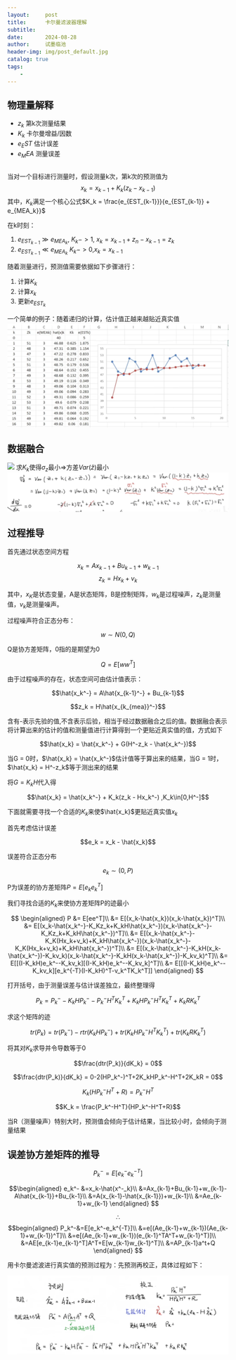 ```yaml
---
layout:     post
title:      卡尔曼滤波器理解
subtitle:   
date:       2024-08-28
author:     试墨临池
header-img: img/post_default.jpg
catalog: true
tags:
    - 
---
```


## 物理量解释

+ $z_k$ 第k次测量结果
+ $K_k$ 卡尔曼增益/因数
+ $e_EST$ 估计误差
+ $e_MEA$ 测量误差

## 
当对一个目标进行测量时，假设测量k次，第k次的预测值为
$$x_k = x_{k-1} + K_k(z_k - x_{k-1})$$
其中，$K_k$满足一个核心公式$K_k = \frac{e_{EST_{k-1}}}{e_{EST_{k-1}} + e_{MEA_k}}$

在k时刻：
1. ${e_{EST_{k-1}}} \gg {e_{MEA_k}}$, $K_k -> 1$,   $x_k=x_{k-1}+z_n-x_{k-1}=z_k$
2.  ${e_{EST_{k-1}}} \ll {e_{MEA_k}}$ 
 $K_k -> 0$,$x_k = x_{k-1}$

随着测量进行，预测值需要依据如下步骤进行：
1. 计算$K_k$
2. 计算$x_k$
3. 更新$e_{EST_k}$

一个简单的例子：随着递归的计算，估计值正越来越贴近真实值
![](https://raw.githubusercontent.com/shimolinchi/shimolinchi.github.io/master/img/2024-08-28-卡尔曼滤波器的理解/1.png)

## 数据融合
![](https://img-blog.csdnimg.cn/20200423215610474.jpg?x-oss-process=image/watermark,type_ZmFuZ3poZW5naGVpdGk,shadow_10,text_aHR0cHM6Ly9ibG9nLmNzZG4ubmV0L09fTU1NTV9P,size_16,color_FFFFFF,t_70#pic_center)
求$K_k$使得$\sigma_z$最小=>方差$Var(\hat z)$最小
![](https://raw.githubusercontent.com/shimolinchi/shimolinchi.github.io/master/img/2024-08-28-卡尔曼滤波器的理解/2.png)

## 过程推导

首先通过状态空间方程

$$x_k = Ax_{k-1} + Bu_{k-1} + w_{k-1}$$
$$z_k = Hx_k + v_k$$ 

其中，$x_K$是状态变量，A是状态矩阵，B是控制矩阵，$w_k$是过程噪声，$z_k$是测量值，$v_k$是测量噪声。<br>

过程噪声符合正态分布：

$$w \sim N(0,Q)$$

Q是协方差矩阵，0指的是期望为0

$$Q = E[ww^T]$$

由于过程噪声的存在，状态空间可由估计值表示：

$$\hat{x_k^-} = A\hat{x_{k-1}^-} + Bu_{k-1}$$

$$z_k = H\hat{x_{k_{mea}}^-}$$

含有-表示先验的值,不含表示后验，相当于经过数据融合之后的值。数据融合表示将计算出来的估计的值和测量值进行计算得到一个更贴近真实值的值，方式如下

$$\hat{x_k} = \hat{x_k^-} + G(H^-z_k - \hat{x_k^-})$$

当G = 0时，$\hat{x_k} = \hat{x_k^-}$估计值等于算出来的结果，当G = 1时，$\hat{x_k} = H^-z_k$等于测出来的结果

将$G = K_kH$代入得

$$\hat{x_k} = \hat{x_k^-} + K_k(z_k - Hx_k^-)         ,K_k\in[0,H^-]$$

下面就需要寻找一个合适的$K_k$来使$\hat{x_k}$更贴近真实值$x_k$

首先考虑估计误差

$$e_k = x_k - \hat{x_k}$$

误差符合正态分布

$$e_k \sim (0,P)$$

P为误差的协方差矩阵$P = E[e_ke_k^T]$<br>

我们寻找合适的$K_k$来使协方差矩阵P的迹最小

$$
\begin{aligned}
P 
&= E[ee^T]\\
&= E[(x_k-\hat{x_k})(x_k-\hat{x_k})^T]\\
&= E[(x_k-\hat{x_k^-}-K_Kz_k+K_kH\hat{x_k^-})(x_k-\hat{x_k^-}-K_Kz_k+K_kH\hat{x_k^-})^T]\\
&= E[(x_k-\hat{x_k^-}-K_K(Hx_k+v_k)+K_kH\hat{x_k^-})(x_k-\hat{x_k^-}-K_K(Hx_k+v_k)+K_kH\hat{x_k^-})^T]\\
&= E[(x_k-\hat{x_k^-}-K_kH(x_k-\hat{x_k^-})-K_kv_k)(x_k-\hat{x_k^-}-K_kH(x_k-\hat{x_k^-})-K_kv_k)^T]\\
&= E[[(I-K_kH)e_k^--K_kv_k][(I-K_kH)e_k^--K_kv_k]^T]\\
&= E[[(I-K_kH)e_k^--K_kv_k][e_k^{-T}(I-K_kH)^T-v_k^TK_k^T]] 
\end{aligned}
$$

打开括号，由于测量误差与估计误差独立，最终整理得

$$P_k = P_k^--K_kHP_k^--P_k^-H^TK_k^T+K_kHP_k^-H^TK_k^T+K_kRK_k^T$$

求这个矩阵的迹

$$tr(P_k) = tr(P_k^-)-rtr(K_kHP_k^-)+tr(K_kHP_k^-H^TK_k^T)+tr(K_kRK_k^T)$$

将其对$K_k$求导并令导数等于0

$$\frac{dtr(P_k)}{dK_k} = 0$$

$$\frac{dtr(P_k)}{dK_k} = 0-2(HP_k^-)^T+2K_kHP_k^-H^T+2K_kR = 0$$

$$K_k(HP_k^-H^T+R) = P_k^-H^T$$

$$K_k = \frac{P_k^-H^T}{HP_k^-H^T+R}$$


当R（测量噪声）特别大时，预测值会倾向于估计结果，当比较小时，会倾向于测量结果

## 误差协方差矩阵的推导
$$P_k^-=E[e_k^-e_k^{-T}]$$

$$\begin{aligned}
e_k^-
&=x_k-\hat{x^-_k}\\
&=Ax_{k-1}+Bu_{k-1}+w_{k-1}-A\hat{x_{k-1}}+Bu_{k-1}\\
&=A(x_{k-1}-\hat{x_{k-1}})+w_{k-1}\\
&=Ae_{k-1}+w_{k-1}
\end{aligned}
$$

$$\therefore $$
$$begin{aligned}
P_k^-&=E[e_k^-e_k^{-T}]\\
&=e[(Ae_{k-1}+w_{k-1})(Ae_{k-1}+w_{k-1})^T]\\
&=e[(Ae_{k-1}+w_{k-1})(e_{k-1}^TA^T+w_{k-1}^T)]\\
&=AE[e_{k-1}e_{k-1}^T]A^T+E[w_{k-1}w_{k-1}^T]\\
&=AP_{k-1}a^t+Q
\end{aligned}
$$

用卡尔曼滤波进行真实值的预测过程为：先预测再校正，具体过程如下：

![](https://raw.githubusercontent.com/shimolinchi/shimolinchi.github.io/master/img/2024-08-28-卡尔曼滤波器的理解/3.png)

